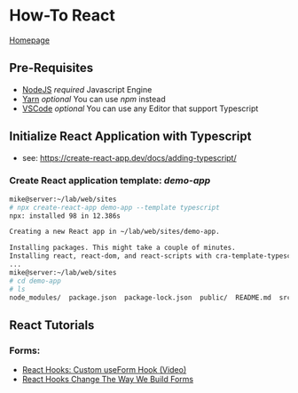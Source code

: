 # How-To React
[Homepage](https://reactjs.org/)

## Pre-Requisites
- [NodeJS](https://nodejs.org/) _required_ Javascript Engine
- [Yarn](https://yarnpkg.com/) _optional_ You can use _npm_ instead
- [VSCode](https://code.visualstudio.com/) _optional_ You can use any Editor that support Typescript

## Initialize React Application with Typescript

- see: https://create-react-app.dev/docs/adding-typescript/

### Create React application template: _demo-app_ 

```bash
mike@server:~/lab/web/sites
# npx create-react-app demo-app --template typescript
npx: installed 98 in 12.386s

Creating a new React app in ~/lab/web/sites/demo-app.

Installing packages. This might take a couple of minutes.
Installing react, react-dom, and react-scripts with cra-template-typescript...
...
mike@server:~/lab/web/sites
# cd demo-app
# ls
node_modules/  package.json  package-lock.json  public/  README.md  src/  tsconfig.json
```

## React Tutorials
### Forms:
- [React Hooks: Custom useForm Hook (Video)](https://www.youtube.com/watch?v=VbUmKm6gjtc)
- [React Hooks Change The Way We Build Forms](https://www.youtube.com/watch?v=8yo44xN7-nQ)
